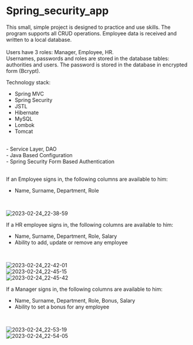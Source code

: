 # Spring_security_app

This small, simple project is designed to practice and use skills.
The program supports all CRUD operations. Employee data is received and written to a local database.
<br><br>
Users have 3 roles: Manager, Employee, HR.<br>
Usernames, passwords and roles are stored in the database tables: authorities and users. The password is stored in the database in encrypted form (Bcrypt).

Technology stack:
- Spring MVC
- Spring Security
- JSTL
- Hibernate 
- MySQL
- Lombok
- Tomcat
<br>
- Service Layer, DAO
<br>
- Java Based Configuration
<br>
- Spring Security Form Based Authentication

<br>
<br>

If an Employee signs in, the following columns are available to him:
- Name, Surname, Department, Role
<br>

![2023-02-24_22-38-59](https://user-images.githubusercontent.com/100590447/221275365-0be00867-584b-424b-9f67-648b02dc357a.png)

If a HR employee signs in, the following columns are available to him:
- Name, Surname, Department, Role, Salary
- Ability to add, update or remove any employee
<br>

![2023-02-24_22-42-01](https://user-images.githubusercontent.com/100590447/221277032-439fb98f-9285-49d4-ac5e-27f260417933.png)
<br>
![2023-02-24_22-45-15](https://user-images.githubusercontent.com/100590447/221277063-dd390101-74b4-4d5f-9a30-97b5d0340293.png)
<br>
![2023-02-24_22-45-42](https://user-images.githubusercontent.com/100590447/221277089-f3259f24-c568-4b0b-8285-edc8c61d5bef.png)
<br>

If a Manager signs in, the following columns are available to him:
- Name, Surname, Department, Role, Bonus, Salary
- Ability to set a bonus for any employee
<br>

![2023-02-24_22-53-19](https://user-images.githubusercontent.com/100590447/221278003-59caf1f2-bd84-4919-909f-3fc148427a41.png)
<br>
![2023-02-24_22-54-05](https://user-images.githubusercontent.com/100590447/221278045-8a275462-2ea0-4724-b13d-3b73955d8f0e.png)

